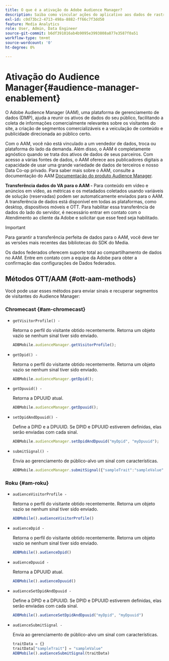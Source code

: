 ```yaml
---
title: O que é a ativação do Adobe Audience Manager?
description: Saiba como vincular ações do aplicativo aos dados de rastreamento de mídia sem precisar de regras de processamento adicionais e variáveis personalizadas.
exl-id: c0d73bc2-4713-498a-8882-ff66c7f3dd50
feature: Media Analytics
role: User, Admin, Data Engineer
source-git-commit: b6df391016ab4b9095e3993808a877e3587f0a51
workflow-type: tm+mt
source-wordcount: '0'
ht-degree: 0%

---
```


# Ativação do Audience Manager{#audience-manager-enablement}

O Adobe Audience Manager (AAM), uma plataforma de gerenciamento de dados (DMP), ajuda a reunir os ativos de dados do seu público, facilitando a coleta de informações comercialmente relevantes sobre os visitantes do site, a criação de segmentos comercializáveis e a veiculação de conteúdo e publicidade direcionada ao público certo.

Com o AAM, você não está vinculado a um vendedor de dados, troca ou plataforma do lado da demanda. Além disso, o AAM é completamente agnóstico quando se trata dos ativos de dados de seus parceiros. Com acesso a várias fontes de dados, o AAM oferece aos publicadores digitais a capacidade de usar uma grande variedade de dados de terceiros e nosso Data Co-op privado. Para saber mais sobre o AAM, consulte a documentação do AAM [Documentação do produto Audience Manager](https://docs.adobe.com/content/help/pt-BR/experience-cloud/user-guides/home.html).

**Transferência dados do VA para o AAM -** Para conteúdo em vídeo e anúncios em vídeo, as métricas e os metadados coletados usando variáveis de solução (reservadas) podem ser automaticamente enviados para o AAM. A transferência de dados está disponível em todas as plataformas, como desktop, dispositivos móveis e OTT. Para habilitar essa transferência de dados do lado do servidor, é necessário entrar em contato com o Atendimento ao cliente da Adobe e solicitar que esse feed seja habilitado.

>[!IMPORTANT]
>
>Para garantir a transferência perfeita de dados para o AAM, você deve ter as versões mais recentes das bibliotecas do SDK do Media.

Os dados federados oferecem suporte total ao compartilhamento de dados no AAM. Entre em contato com a equipe da Adobe para obter a confirmação das configurações de Dados federados.

## Métodos OTT/AAM {#ott-aam-methods}

Você pode usar esses métodos para enviar sinais e recuperar segmentos de visitantes do Audience Manager:

### Chromecast {#am-chromecast}

* `getVisitorProfile() -`

   Retorna o perfil do visitante obtido recentemente. Retorna um objeto vazio se nenhum sinal tiver sido enviado.

   ```js
   ADBMobile.audienceManager.getVisitorProfile();
   ```

* `getDpid() -`

   Retorna o perfil do visitante obtido recentemente. Retorna um objeto vazio se nenhum sinal tiver sido enviado.

   ```js
   ADBMobile.audienceManager.getDpid();
   ```

* `getDpuuid() -`

   Retorna a DPUUID atual.

   ```js
   ADBMobile.audienceManager.getDpuuid();
   ```

* `setDpidAndDpuuid() -`

   Define a DPID e a DPUUID. Se DPID e DPUUID estiverem definidas, elas serão enviadas com cada sinal.

   ```js
   ADBMobile.audienceManager.setDpidAndDpuuid("myDpid", "myDpuuid");
   ```

* `submitSignal() -`

   Envia ao gerenciamento de público-alvo um sinal com características.

   ```js
   ADBMobile.audienceManager.submitSignal({"sampleTrait":"sampleValue"});
   ```

### Roku {#am-roku}

* `audienceVisitorProfile -`

   Retorna o perfil do visitante obtido recentemente. Retorna um objeto vazio se nenhum sinal tiver sido enviado.

   ```js
   ADBMobile().audienceVisitorProfile()
   ```

* `audienceDpid -`

   Retorna o perfil do visitante obtido recentemente. Retorna um objeto vazio se nenhum sinal tiver sido enviado.

   ```js
   ADBMobile().audienceDpid()
   ```

* `audienceDpuuid -`

   Retorna a DPUUID atual.

   ```js
   ADBMobile().audienceDpuuid()
   ```

* `audienceSetDpidAndDpuuid -`

   Define a DPID e a DPUUID. Se DPID e DPUUID estiverem definidas, elas serão enviadas com cada sinal.

   ```js
   ADBMobile().audienceSetDpidAndDpuuid("myDpid", "myDpuuid")
   ```

* `audienceSubmitSignal -`

   Envia ao gerenciamento de público-alvo um sinal com características.

   ```js
   traitData = {}
   traitData["sampleTrait"] = "sampleValue"
   ADBMobile().audienceSubmitSignal(traitData)
   ```
